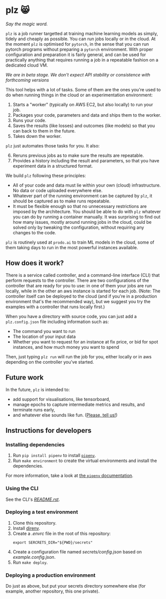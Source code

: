 # plz 😸

*Say the magic word.*

`plz` is a job runner targetted at training machine learning models as simply, tidely and cheaply as possible. You can run jobs locally or in the cloud. At the moment `plz` is optimised for `pytorch`, in the sense that you can run pytorch programs without preparing a `pytorch` environment. With proper configuration and preparation it is fairly general, and can be used for practically anything that requires running a job in a repeatable fashion on a dedicated cloud VM.

*We are in beta stage. We don't expect API stability or consistence with forthcoming versions*

This tool helps with a lot of tasks. Some of them are the ones you're used to do when running things in the cloud or an experimentation environment:

1. Starts a "worker" (typically on AWS EC2, but also locally) to run your job.
2. Packages your code, parameters and data and ships them to the worker.
3. Runs your code.
4. Saves the results (like losses) and outcomes (like models) so that you can back to them in the future.
5. Takes down the worker.

 `plz` just automates those tasks for you. It also:

6. Reruns previous jobs as to make sure the results are repeatable.
7. Provides a history including the result and parameters, so that you have experiment data in a structured format. 

We build `plz` following these principles:

- All of your code and data must lie within your own (cloud) infrastructure.
No data or code uploaded everywhere else.
- Whatever part of the running environment can be captured by `plz`, it should
be captured as to make runs repeatable.
- It must be flexible enough so that no unnecessary restrictions are imposed
by the architecture. You should be able to do with `plz` whatever you
can do by running a container manually. It was surprising to find out how
many issues, mostly around running jobs in the cloud, could be solved only
by tweaking the configuration, without requiring any changes to the code.

`plz` is routinely used at `prodo.ai` to train ML models in the cloud, some
of them taking days to run in the most powerful instances available.

## How does it work?

There is a service called controller, and a command-line interface (CLI) that
perform requests to the controller. There are two configurations of
the controller that are ready for you to use: in one of them your jobs are run
locally, while in the other an aws instance is started for each job. (Note: The
controller itself can be deployed to the cloud (and if you're in a production
environment that's the recommended way), but we suggest you try the examples
with a controller that runs locally first.)

When you have a directory with source code, you can just add a `plz.config.json`
file including information such as:
- The command you want to run
- The location of your input data
- Whether you want to request for an instance at fix price, or bid for spot
  instances, and how much money you want to spend

Then, just typing `plz run` will run the job for you, either locally or in
aws depending on the controller you've started.


## Future work

In the future, `plz` is intended to:

* add support for visualisations, like tensorboard,
* manage epochs to capture intermediate metrics and results, and terminate runs early,
* and whatever else sounds like fun. ([Please, tell us!](https://github.com/prodo-ai/plz/issues))

## Instructions for developers

### Installing dependencies

1. Run `pip install pipenv` to install [`pipenv`](https://docs.pipenv.org/).
2. Run `make environment` to create the virtual environments and install the dependencies.

For more information, take a look at [the `pipenv` documentation](https://docs.pipenv.org/).

### Using the CLI

See the CLI's [*README.rst*](https://github.com/prodo-ai/plz/blob/master/cli/README.rst).

### Deploying a test environment

1. Clone this repository.
2. Install [direnv](https://direnv.net/).
3. Create a *.envrc* file in the root of this repository:
   ```
   export SERCRETS_DIR="${PWD}/secrets"
   ```
4. Create a configuration file named *secrets/config.json* based on *example.config.json*.
5. Run `make deploy`.

### Deploying a production environment

Do just as above, but put your secrets directory somewhere else (for example, another repository, this one private).
